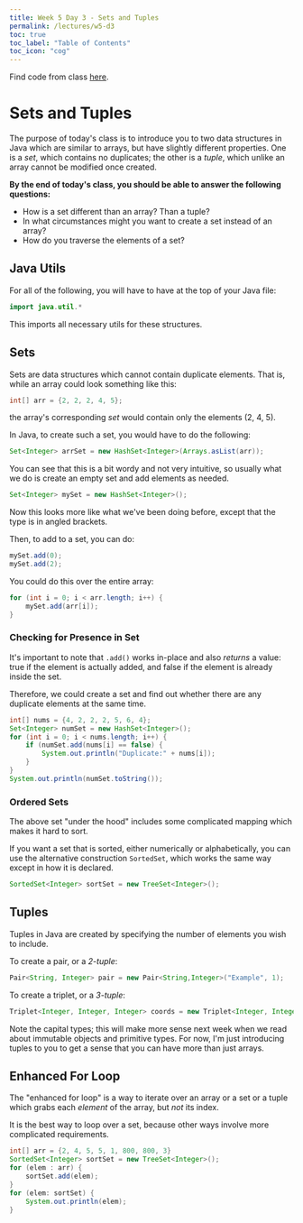 ```yaml
---
title: Week 5 Day 3 - Sets and Tuples
permalink: /lectures/w5-d3
toc: true
toc_label: "Table of Contents"
toc_icon: "cog"
---
```


Find code from class [here](https://github.com/alackles/CMSC-150-WT-23/tree/main/_pages/lectures/week5).

# Sets and Tuples

The purpose of today's class is to introduce you to two data structures in Java which are similar to arrays, but have slightly different properties. One is a _set_, which contains no duplicates; the other is a _tuple_, which unlike an array cannot be modified once created.

**By the end of today's class, you should be able to answer the following questions:**
- How is a set different than an array? Than a tuple?
- In what circumstances might you want to create a set instead of an array? 
- How do you traverse the elements of a set? 

## Java Utils

For all of the following, you will have to have at the top of your Java file:

```java
import java.util.*
```

This imports all necessary utils for these structures.

## Sets

Sets are data structures which cannot contain duplicate elements. That is, while an array could look something like this:

```java
int[] arr = {2, 2, 2, 4, 5};
```

the array's corresponding _set_ would contain only the elements (2, 4, 5). 

In Java, to create such a set, you would have to do the following:

```java
Set<Integer> arrSet = new HashSet<Integer>(Arrays.asList(arr));
```

You can see that this is a bit wordy and not very intuitive, so usually what we do is create an empty set and add elements as needed.

```java
Set<Integer> mySet = new HashSet<Integer>();
```

Now this looks more like what we've been doing before, except that the type is in angled brackets.

Then, to add to a set, you can do:

```java
mySet.add(0);
mySet.add(2);
```

You could do this over the entire array:

```java
for (int i = 0; i < arr.length; i++) {
    mySet.add(arr[i]);
}
```

### Checking for Presence in Set

It's important to note that `.add()` works in-place and also _returns_ a value: true if the element is actually added, and false if the element is already inside the set. 

Therefore, we could create a set and find out whether there are any duplicate elements at the same time. 

```java
int[] nums = {4, 2, 2, 2, 5, 6, 4};
Set<Integer> numSet = new HashSet<Integer>();
for (int i = 0; i < nums.length; i++) {
    if (numSet.add(nums[i] == false) {
        System.out.println("Duplicate:" + nums[i]);
    }
}
System.out.println(numSet.toString());
```

### Ordered Sets

The above set "under the hood" includes some complicated mapping which makes it hard to sort. 

If you want a set that is sorted, either numerically or alphabetically, you can use the alternative construction `SortedSet`, which works the same way except in how it is declared.

```java
SortedSet<Integer> sortSet = new TreeSet<Integer>();
```

## Tuples

Tuples in Java are created by specifying the number of elements you wish to include. 

To create a pair, or a _2-tuple_:

```java
Pair<String, Integer> pair = new Pair<String,Integer>("Example", 1);
```

To create a triplet, or a _3-tuple_:

```java
Triplet<Integer, Integer, Integer> coords = new Triplet<Integer, Integer, Integer>(4, 2, 5);
```

Note the capital types; this will make more sense next week when we read about immutable objects and primitive types. For now, I'm just introducing tuples to you to get a sense that you can have more than just arrays.

## Enhanced For Loop

The "enhanced for loop" is a way to iterate over an array or a set or a tuple which grabs each _element_ of the array, but _not_ its index. 

It is the best way to loop over a set, because other ways involve more complicated requirements.

```java
int[] arr = {2, 4, 5, 5, 1, 800, 800, 3}
SortedSet<Integer> sortSet = new TreeSet<Integer>();
for (elem : arr) {
    sortSet.add(elem);
}
for (elem: sortSet) {
    System.out.println(elem);
}
```

